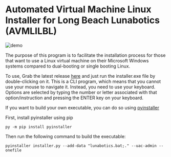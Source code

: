 # Automated Virtual Machine Linux Installer for Long Beach Lunabotics (AVMLILBL)

![demo](https://i.imgur.com/ih0ze0n.png)

The purpose of this program is to facilitate the installation process for those that want to use a Linux virtual machine on their Microsoft Windows systems compared to dual-booting or single booting Linux.

To use, Grab the latest release [here](https://github.com/AlfredoSequeida/automated-virtual-machine-linux-installer/releases/latest/download/installer.exe) and just run the installer.exe file by double-clicking on it. This is a CLI program, which means that you cannot use your mouse to navigate it. Instead, you need to use your keyboard. Options are selected by typing the number or letter associated with that option/instruction and pressing the ENTER key on your keyboard.

If you want to build your own executable, you can do so using [pyinstaller](https://www.pyinstaller.org/)


First, install pyinstaller using pip

```
py -m pip install pyinstaller
```

Then run the following command to build the executable:

```
pyinstaller installer.py --add-data "lunabotics.bat;." --uac-admin --onefile
```

